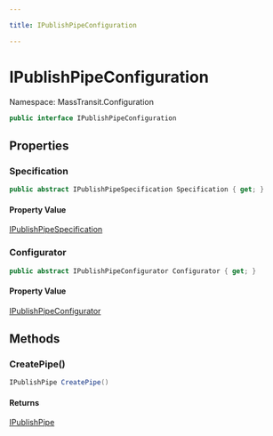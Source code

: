 ```yaml
---

title: IPublishPipeConfiguration

---
```


# IPublishPipeConfiguration

Namespace: MassTransit.Configuration

```csharp
public interface IPublishPipeConfiguration
```

## Properties

### **Specification**

```csharp
public abstract IPublishPipeSpecification Specification { get; }
```

#### Property Value

[IPublishPipeSpecification](../../masstransit-abstractions/masstransit-configuration/ipublishpipespecification)<br/>

### **Configurator**

```csharp
public abstract IPublishPipeConfigurator Configurator { get; }
```

#### Property Value

[IPublishPipeConfigurator](../../masstransit-abstractions/masstransit/ipublishpipeconfigurator)<br/>

## Methods

### **CreatePipe()**

```csharp
IPublishPipe CreatePipe()
```

#### Returns

[IPublishPipe](../../masstransit-abstractions/masstransit-transports/ipublishpipe)<br/>
